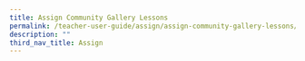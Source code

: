```yaml
---
title: Assign Community Gallery Lessons
permalink: /teacher-user-guide/assign/assign-community-gallery-lessons/
description: ""
third_nav_title: Assign
---
```

